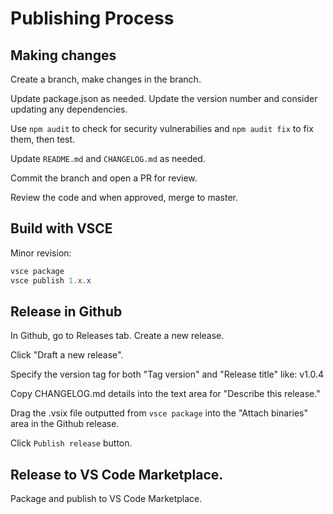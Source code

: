 # Publishing Process

## Making changes

Create a branch, make changes in the branch.

Update package.json as needed. Update the version number and consider updating any dependencies.

Use `npm audit` to check for security vulnerabilies and `npm audit fix` to fix them, then test.

Update `README.md` and `CHANGELOG.md` as needed.

Commit the branch and open a PR for review.

Review the code and when approved, merge to master.

## Build with VSCE

Minor revision:

```powershell
vsce package
vsce publish 1.x.x
```

## Release in  Github

In Github, go to Releases tab. Create a new release.

Click "Draft a new release".

Specify the version tag for both "Tag version" and "Release title" like: v1.0.4

Copy CHANGELOG.md details into the text area for "Describe this release."

Drag the .vsix file outputted from `vsce package` into the "Attach binaries" area in the Github release.

Click `Publish release` button.

## Release to VS Code Marketplace.

Package and publish to VS Code Marketplace.
